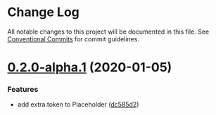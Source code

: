 # Change Log

All notable changes to this project will be documented in this file.
See [Conventional Commits](https://conventionalcommits.org) for commit guidelines.

# [0.2.0-alpha.1](https://github.com/hikerpig/unisnips/compare/@unisnips/core@0.2.0-alpha.0...@unisnips/core@0.2.0-alpha.1) (2020-01-05)


### Features

* add extra.token to Placeholder ([dc585d2](https://github.com/hikerpig/unisnips/commit/dc585d2f7d3d7f612bd9e88966f4cc7f28f8c5db))
